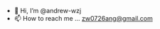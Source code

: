 - 👋 Hi, I’m @andrew-wzj
- 📫 How to reach me ... zw0726ang@gmail.com

<!---
andrew-wzj/andrew-wzj is a ✨ special ✨ repository because its `README.md` (this file) appears on your GitHub profile.
You can click the Preview link to take a look at your changes.
--->
